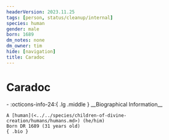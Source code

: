 ```yaml
---
headerVersion: 2023.11.25
tags: [person, status/cleanup/internal]
species: human
gender: male
born: 1689
dm_notes: none
dm_owner: tim
hide: [navigation]
title: Caradoc
---
```

# Caradoc
<div class="grid cards ext-narrow-margin ext-one-column" markdown>
- :octicons-info-24:{ .lg .middle } __Biographical Information__

    A [human](<../../species/children-of-divine-creation/humans/humans.md>) (he/him)  
    Born DR 1689 (31 years old)  
    { .bio }

</div>





